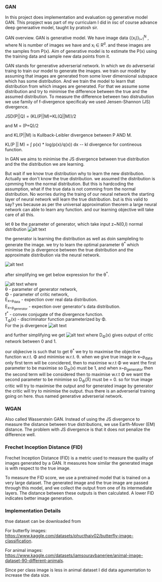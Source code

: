 <h3>GAN</h3>
In this project does implementation and evaluation og generative model GAN. 
This propject was part of my curriculam I did in iisc of course advance deep generaative model, taught by pratosh sir.

GAN overview. 
GAN is generative model. We have image data {(x<sub>i</sub>)}<sub>i=1</sub><sup>N</sup> , where N is number of images we have and x<sub>i</sub> &in; R<sup>d</sup>. and these images are the samples from P(x). Aim of generative model is to estimate the P(x) using the training data and sample new data points from it. 

GAN stands for generative adverserial network. In which we do adverserial traing to train our model to generate the images. we train our model by assuming that images are generated from some lover dimensional subspace which has some distribution. And we train the model to learn that distribution from which images are generated. For that we assume some distribution and try to minimise the difference between the true and the assumed distribution. To measure the difference between two distrubution we use family of f-divergence specificaly we used Jensen-Shannon (JS) divergence. 

JSD(P||Q) = (KL(P||M)+KL(Q||M))/2

and M = (P+Q)/2

and  KL(P||M) is Kullback-Leibler divergence between P AND M. 

KL(P || M) = ∫ p(x) * log(p(x)/q(x)) dx -- kl divergence for contineous function.

In GAN we aims to minimise the JS divergence between true distribution and the the distribution we are learning.

But wait if we know true distribution why to learn the new distribution. Actually we don't know the true distribution. we assumed the distribution is cpmming from the normal distribution. 
But this is hardcoding the assumption, what if the true data is not comming from the normal distribution. No worries during the traing of our neural network the starting layer of neural network will learn the true distribution. but is this valid to say? yes because as per the universal approximation theorem a large neural network can able to learn any function. and our learning objective will take care of all this. 


let θ be the parameter of generator, which take input z~N(0,I) normal dstribution
![alt text](image-5.png)

the generator is learning the distribution as well as doin sampleling to generate the image.
we try to learn the optimal parameter θ<sup>*</sup> which minimise the js divergence between the true distribution and the approximate distribution via the neural network. 

![alt text](image-7.png)

after simplifying we get below expression for the θ<sup>*</sup>. 

![alt text](image-6.png)
where  <br>
θ - parameter of generator network, <br>
Φ - parameter of critic network, <br>
E<sub>x~p<sub>data</sub></sub> - expection over real data distribution. <br>
E<sub>x~p<sub>generator</sub></sub> - expection over generator's data distribution. <br>
f<sup>*</sup> - convex conjugate of the divergence function. <br>
T<sub>Φ</sub>(x) - discriminator function parameterized by Φ. <br>
For the js divergence 
![alt text](image-8.png)

and further simplifying we get
![alt text](image-9.png)
where D<sub>Φ</sub>(x) gives output of critic network between 0 and 1. <br>

our objkecive is such that to get θ<sup>*</sup> we try to maximise the objective function w.r.t. Φ and minimise w.r.t. θ.
when we give true image ie x~p<sub>data</sub> only first term will be concidered, then to maximise w.r.t  Φ we want the first parameter to be maximise so D<sub>Φ</sub>(x) must be 1, and when x~p<sub>generator</sub> then the second term will be considered then to maximise w.r.t  Φ we want the second parameter to be minimise so D<sub>Φ</sub>(X̂) must be = 0. so for true image critic will try to maximise the output and for generated image by generator the critic will try to minimise the output. thus there is an adverserial training going on here. thus named generative adverserial network. 

### WGAN
Also called Wasserstein GAN. Instead of using the JS divergence to measure the distance between true distributions, we use Earth-Mover (EM) distance. The problem with JS divergence is that it does not penalize the difference well.

### Frechet Inception Distance (FID)
Frechet Inception Distance (FID) is a metric used to measure the quality of images generated by a GAN. It measures how similar the generated image is with respect to the true image.

To measure the FID score, we use a pretrained model that is trained on a very large dataset. The generated image and the true image are passed through this model, and we collect the output from one of its intermediate layers. The distance between these outputs is then calculated. A lower FID indicates better image generation.

### Implementation Details

thse dataset can be downloaded from 

For butterfly images: https://www.kaggle.com/datasets/phucthaiv02/butterfly-image-classification.

For animal images: https://www.kaggle.com/datasets/iamsouravbanerjee/animal-image-dataset-90-different-animals.

Since per class image is less in animal dataset I did data agumentation to increase the data size.
